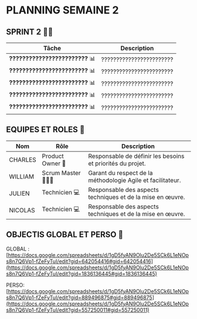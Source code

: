 # PLANNING SEMAINE 2

## SPRINT 2 🏃‍♂️

| **Tâche**                              | **Description**                                                                                                           |
|----------------------------------------|---------------------------------------------------------------------------------------------------------------------------|
| **????????????????????????** 📊        | ???????????????????????? |
| **????????????????????????** 📊     | ???????????????????????? |
| **????????????????????????** 📊    | ???????????????????????? |
| **????????????????????????** 📊 | ???????????????????????? |
| **????????????????????????** 📊 | ???????????????????????? |


## EQUIPES ET ROLES 🏢

| **Nom**          | **Rôle**          | **Description**                                     |
|-------------------|-------------------|-----------------------------------------------------|
| CHARLES | Product Owner 🎯  | Responsable de définir les besoins et priorités du projet. |
| WILLIAM | Scrum Master 🧑‍🤝‍🧑    | Garant du respect de la méthodologie Agile et facilitateur.|
| JULIEN | Technicien  💻    | Responsable des aspects techniques et de la mise en œuvre. |
| NICOLAS | Technicien 💻     | Responsable des aspects techniques et de la mise en œuvre. |


## OBJECTIS GLOBAL ET PERSO 🥇

GLOBAL :
[https://docs.google.com/spreadsheets/d/1gD5fyAN9Olu2De5SCk6L1eNOps8n7Q6Vp1-fZeFyTuI/edit?gid=642054416#gid=642054416](https://docs.google.com/spreadsheets/d/1gD5fyAN9Olu2De5SCk6L1eNOps8n7Q6Vp1-fZeFyTuI/edit?gid=1836136445#gid=1836136445)

PERSO:
[https://docs.google.com/spreadsheets/d/1gD5fyAN9Olu2De5SCk6L1eNOps8n7Q6Vp1-fZeFyTuI/edit?gid=889496875#gid=889496875](https://docs.google.com/spreadsheets/d/1gD5fyAN9Olu2De5SCk6L1eNOps8n7Q6Vp1-fZeFyTuI/edit?gid=557250011#gid=557250011)
